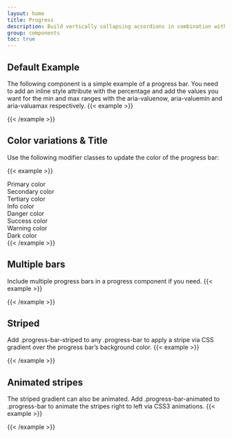 ```yaml
---
layout: home
title: Progress
description: Build vertically collapsing accordions in combination with our Collapse JavaScript plugin.
group: components
toc: true
---
```


## Default Example
The following component is a simple example of a progress bar. You need to add an inline style attribute with the percentage and add the values you want for the min and max ranges with the aria-valuenow, aria-valuemin and aria-valuamax respectively.
{{< example >}}
<div class="progress">
  <div class="progress-bar" role="progressbar" aria-valuenow="0" aria-valuemin="0" aria-valuemax="100"></div>
</div>
<div class="progress">
  <div class="progress-bar bg-primary rounded" role="progressbar" style="width: 25%" aria-valuenow="25" aria-valuemin="0" aria-valuemax="100"></div>
</div>
<div class="progress">
  <div class="progress-bar bg-primary rounded role="progressbar" style="width: 50%" aria-valuenow="50" aria-valuemin="0" aria-valuemax="100"></div>
</div>
<div class="progress">
  <div class="progress-bar bg-primary rounded" role="progressbar" style="width: 75%" aria-valuenow="75" aria-valuemin="0" aria-valuemax="100"></div>
</div>
<div class="progress">
  <div class="progress-bar bg-primary rounded" role="progressbar" style="width: 100%" aria-valuenow="100" aria-valuemin="0" aria-valuemax="100"></div>
</div>
{{< /example >}}

## Color variations & Title
Use the following modifier classes to update the color of the progress bar:

{{< example >}}
    <div class="progress-wrapper">
        <span class="fs-6 fw-bold text-primary">Primary color</span>
        <div class="progress mt-2">
            <div class="progress-bar bg-primary rounded" role="progressbar" style="width: 75%" aria-valuenow="75" aria-valuemin="0" aria-valuemax="100"></div>
        </div>
    </div>
    <div class="progress-wrapper">
        <span class="fs-6 fw-bold text-secondary">Secondary color</span>
        <div class="progress mt-2">
            <div class="progress-bar bg-secondary rounded" role="progressbar" style="width: 75%" aria-valuenow="75" aria-valuemin="0" aria-valuemax="100"></div>
        </div>
    </div>
    <div class="progress-wrapper">
        <span class="fs-6 fw-bold text-tertiary">Tertiary color</span>
        <div class="progress mt-2">
            <div class="progress-bar bg-tertiary rounded" role="progressbar" style="width: 75%" aria-valuenow="75" aria-valuemin="0" aria-valuemax="100"></div>
        </div>
    </div>
    <div class="progress-wrapper">
        <span class="fs-6 fw-bold text-info">Info color</span>
        <div class="progress mt-2">
            <div class="progress-bar bg-info rounded" role="progressbar" style="width: 75%" aria-valuenow="75" aria-valuemin="0" aria-valuemax="100"></div>
        </div>
    </div>
    <div class="progress-wrapper">
        <span class="fs-6 fw-bold text-danger">Danger color</span>
        <div class="progress mt-2">
            <div class="progress-bar bg-danger rounded" role="progressbar" style="width: 75%" aria-valuenow="75" aria-valuemin="0" aria-valuemax="100"></div>
        </div>
    </div>
    <div class="progress-wrapper">
        <span class="fs-6 fw-bold text-success">Success color</span>
        <div class="progress mt-2">
            <div class="progress-bar bg-success rounded" role="progressbar" style="width: 75%" aria-valuenow="75" aria-valuemin="0" aria-valuemax="100"></div>
        </div>
    </div>
    <div class="progress-wrapper">
        <span class="fs-6 fw-bold text-warning">Warning color</span>
        <div class="progress mt-2">
            <div class="progress-bar bg-warning rounded" role="progressbar" style="width: 75%" aria-valuenow="75" aria-valuemin="0" aria-valuemax="100"></div>
        </div>
    </div>
    <div class="progress-wrapper">
        <span class="fs-6 fw-bold text-dark">Dark color</span>
        <div class="progress mt-2">
            <div class="progress-bar bg-dark rounded" role="progressbar" style="width: 75%" aria-valuenow="75" aria-valuemin="0" aria-valuemax="100"></div>
        </div>
    </div>
{{< /example >}}

## Multiple bars
Include multiple progress bars in a progress component if you need.
{{< example >}}
<div class="progress">
  <div class="progress-bar bg-primary" role="progressbar" style="width: 15%" aria-valuenow="15" aria-valuemin="0" aria-valuemax="100"></div>
  <div class="progress-bar bg-secondary" role="progressbar" style="width: 30%" aria-valuenow="30" aria-valuemin="0" aria-valuemax="100"></div>
  <div class="progress-bar bg-tertiary" role="progressbar" style="width: 20%" aria-valuenow="20" aria-valuemin="0" aria-valuemax="100"></div>
</div>
{{< /example >}}

## Striped
Add <span class="fw-bold text-danger">.progress-bar-striped</span> to any <span class="fw-bold text-danger">.progress-bar</span> to apply a stripe via CSS gradient over the progress bar’s background color.
{{< example >}}
<div class="progress">
  <div class="progress-bar progress-bar-striped" role="progressbar" style="width: 10%" aria-valuenow="10" aria-valuemin="0" aria-valuemax="100"></div>
</div>
<div class="progress">
  <div class="progress-bar progress-bar-striped bg-success" role="progressbar" style="width: 25%" aria-valuenow="25" aria-valuemin="0" aria-valuemax="100"></div>
</div>
<div class="progress">
  <div class="progress-bar progress-bar-striped bg-info" role="progressbar" style="width: 50%" aria-valuenow="50" aria-valuemin="0" aria-valuemax="100"></div>
</div>
<div class="progress">
  <div class="progress-bar progress-bar-striped bg-warning" role="progressbar" style="width: 75%" aria-valuenow="75" aria-valuemin="0" aria-valuemax="100"></div>
</div>
<div class="progress">
  <div class="progress-bar progress-bar-striped bg-danger" role="progressbar" style="width: 100%" aria-valuenow="100" aria-valuemin="0" aria-valuemax="100"></div>
</div>
{{< /example >}}

## Animated stripes
The striped gradient can also be animated. Add <span class="fw-bold text-danger">.progress-bar-animated</span> to <span class="fw-bold text-danger">.progress-bar</span> to animate the stripes right to left via CSS3 animations.
{{< example >}}
<div class="progress">
  <div class="progress-bar bg-primary progress-bar-striped progress-bar-animated" role="progressbar" aria-valuenow="75" aria-valuemin="0" aria-valuemax="100" style="width: 75%"></div>
</div>
{{< /example >}}
